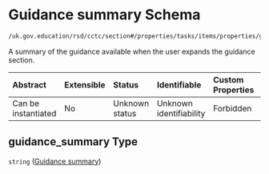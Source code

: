 # Guidance summary Schema

```txt
/uk.gov.education/rsd/cctc/section#/properties/tasks/items/properties/guidance_summary
```

A summary of the guidance available when the user expands the guidance section.

| Abstract            | Extensible | Status         | Identifiable            | Custom Properties | Additional Properties | Access Restrictions | Defined In                                                                                      |
| :------------------ | :--------- | :------------- | :---------------------- | :---------------- | :-------------------- | :------------------ | :---------------------------------------------------------------------------------------------- |
| Can be instantiated | No         | Unknown status | Unknown identifiability | Forbidden         | Allowed               | none                | [section.schema.json\*](../../app/workflows/schemas/section.schema.json "open original schema") |

## guidance\_summary Type

`string` ([Guidance summary](section-properties-tasks-task-properties-guidance-summary.md))
